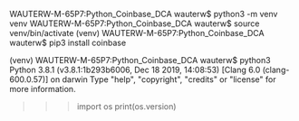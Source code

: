 

WAUTERW-M-65P7:Python_Coinbase_DCA wauterw$ python3 -m venv venv
WAUTERW-M-65P7:Python_Coinbase_DCA wauterw$ source venv/bin/activate
(venv) WAUTERW-M-65P7:Python_Coinbase_DCA wauterw$ pip3 install coinbase



(venv) WAUTERW-M-65P7:Python_Coinbase_DCA wauterw$ python3
Python 3.8.1 (v3.8.1:1b293b6006, Dec 18 2019, 14:08:53) 
[Clang 6.0 (clang-600.0.57)] on darwin
Type "help", "copyright", "credits" or "license" for more information.
>>> import os
>>> print(os.version)

